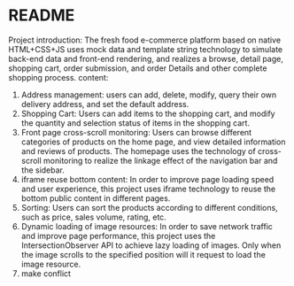 # README
Project introduction: The fresh food e-commerce platform based on native HTML+CSS+JS uses mock data and template string technology to simulate back-end data and front-end rendering, and realizes a browse, detail page, shopping cart, order submission, and order Details and other complete shopping process.
content:
1. Address management: users can add, delete, modify, query their own delivery address, and set the default address.
2. Shopping Cart: Users can add items to the shopping cart, and modify the quantity and selection status of items in the shopping cart.
3. Front page cross-scroll monitoring: Users can browse different categories of products on the home page, and view detailed information and reviews of products. The homepage uses the technology of cross-scroll monitoring to realize the linkage effect of the navigation bar and the sidebar.
4. iframe reuse bottom content: In order to improve page loading speed and user experience, this project uses iframe technology to reuse the bottom public content in different pages.
5. Sorting: Users can sort the products according to different conditions, such as price, sales volume, rating, etc.
6. Dynamic loading of image resources: In order to save network traffic and improve page performance, this project uses the IntersectionObserver API to achieve lazy loading of images. Only when the image scrolls to the specified position will it request to load the image resource.
777. make conflict
